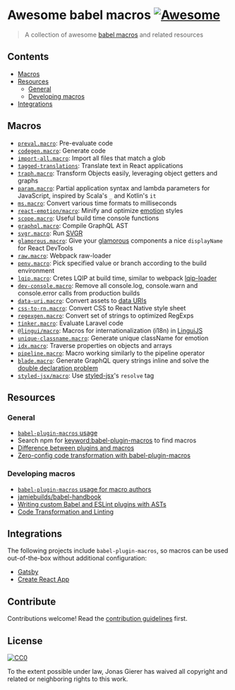 # Awesome babel macros [![Awesome](https://awesome.re/badge.svg)](https://awesome.re)

> A collection of awesome [babel macros](https://github.com/kentcdodds/babel-plugin-macros) and related resources

## Contents

- [Macros](#macros)
- [Resources](#resources)
  - [General](#general)
  - [Developing macros](#developing-macros)
- [Integrations](#integrations)

## Macros

- [`preval.macro`](https://www.npmjs.com/package/preval.macro): Pre-evaluate code
- [`codegen.macro`](https://www.npmjs.com/package/codegen.macro): Generate code
- [`import-all.macro`](https://www.npmjs.com/package/import-all.macro): Import all files that match a glob
- [`tagged-translations`](https://www.npmjs.com/package/tagged-translations): Translate text in React applications
- [`traph.macro`](https://www.npmjs.com/package/traph.macro): Transform Objects easily, leveraging object getters and graphs
- [`param.macro`](https://www.npmjs.com/package/param.macro): Partial application syntax and lambda parameters for JavaScript, inspired by Scala's `_` and Kotlin's `it`
- [`ms.macro`](https://www.npmjs.com/package/ms.macro): Convert various time formats to milliseconds
- [`react-emotion/macro`](https://emotion.sh/docs/babel-plugin-emotion#babel-macros): Minify and optimize [emotion](https://github.com/emotion-js/emotion) styles
- [`scope.macro`](https://www.npmjs.com/package/scope.macro): Useful build time console functions
- [`graphql.macro`](https://github.com/evenchange4/graphql.macro): Compile GraphQL AST
- [`svgr.macro`](https://github.com/evenchange4/svgr.macro): Run [SVGR](https://github.com/smooth-code/svgr)
- [`glamorous.macro`](https://github.com/kentcdodds/glamorous.macro): Give your [glamorous](https://github.com/paypal/glamorous) components a nice `displayName` for React DevTools
- [`raw.macro`](https://github.com/pveyes/raw.macro): Webpack raw-loader
- [`penv.macro`](https://github.com/chengjianhua/penv.macro): Pick specified value or branch according to the build environment
- [`lqip.macro`](https://github.com/stereobooster/lqip.macro): Cretes LQIP at build time, similar to webpack [lqip-loader](https://www.npmjs.com/package/lqip-loader)
- [`dev-console.macro`](https://www.npmjs.com/package/dev-console.macro): Remove all console.log, console.warn and console.error calls from production builds
- [`data-uri.macro`](https://github.com/Andarist/data-uri.macro): Convert assets to [data URIs](https://developer.mozilla.org/en-US/docs/Web/HTTP/Basics_of_HTTP/Data_URIs)
- [`css-to-rn.macro`](https://github.com/jhen0409/css-to-rn.macro): Convert CSS to React Native style sheet
- [`regexgen.macro`](https://github.com/Andarist/regexgen.macro): Convert set of strings to optimized RegExps
- [`tinker.macro`](https://github.com/bradlc/tinker.macro): Evaluate Laravel code
- [`@lingui/macro`](https://lingui.js.org/ref/macro.html): Macros for internationalization (i18n) in [LinguiJS](https://github.com/lingui/js-lingui/)
- [`unique-classname.macro`](https://github.com/huchenme/unique-classname.macro): Generate unique className for emotion
- [`idx.macro`](https://github.com/dralletje/idx.macro): Traverse properties on objects and arrays
- [`pipeline.macro`](https://github.com/Andarist/pipeline.macro): Macro working similarly to the pipeline operator
- [`blade.macro`](https://www.npmjs.com/package/blade.macro): Generate GraphQL query strings inline and solve the [double declaration problem](https://babel-blade.netlify.com/docs/declarationdeclaration.html)
- [`styled-jsx/macro`](https://www.npmjs.com/package/styled-jsx#using-resolve-as-a-babel-macro): Use [styled-jsx](https://www.npmjs.com/package/styled-jsx)'s `resolve` tag

## Resources

### General

- [`babel-plugin-macros` usage](https://github.com/kentcdodds/babel-plugin-macros/blob/master/other/docs/user.md)
- Search npm for [keyword:babel-plugin-macros](https://www.npmjs.com/search?q=keywords:babel-plugin-macros) to find macros
- [Difference between plugins and macros](https://github.com/kentcdodds/babel-plugin-macros#whats-the-difference-between-babel-plugins-and-macros)
- [Zero-config code transformation with babel-plugin-macros](https://babeljs.io/blog/2017/09/11/zero-config-with-babel-macros)

### Developing macros

- [`babel-plugin-macros` usage for macro authors](https://github.com/kentcdodds/babel-plugin-macros/blob/master/other/docs/author.md)
- [jamiebuilds/babel-handbook](https://github.com/jamiebuilds/babel-handbook)
- [Writing custom Babel and ESLint plugins with ASTs](https://kentcdodds.com/talks/#writing-custom-babel-and-eslint-plugins-with-asts)
- [Code Transformation and Linting](https://kentcdodds.com/workshops/#code-transformation-and-linting)

## Integrations

The following projects include `babel-plugin-macros`, so macros can be used out-of-the-box without additional configuration:

- [Gatsby](https://www.gatsbyjs.org/)
- [Create React App](https://facebook.github.io/create-react-app/)

## Contribute

Contributions welcome! Read the [contribution guidelines](contributing.md) first.

## License

[![CC0](http://mirrors.creativecommons.org/presskit/buttons/88x31/svg/cc-zero.svg)](http://creativecommons.org/publicdomain/zero/1.0)

To the extent possible under law, Jonas Gierer has waived all copyright and
related or neighboring rights to this work.
